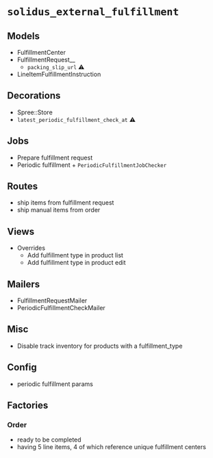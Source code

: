 # `solidus_external_fulfillment`

## Models

* FulfillmentCenter
* FulfillmentRequest__
  * `packing_slip_url` ⚠️
* LineItemFulfillmentInstruction

## Decorations
* Spree::Store
 * `latest_periodic_fulfillment_check_at` ⚠️

## Jobs
* Prepare fulfillment request
* Periodic fulfillment + `PeriodicFulfillmentJobChecker`

## Routes

* ship items from fulfillment request
* ship manual items from order

## Views

* Overrides
  * Add fulfillment type in product list
  * Add fulfillment type in product edit

## Mailers

* FulfillmentRequestMailer
* PeriodicFulfillmentCheckMailer

## Misc
* Disable track inventory for products with a fulfillment_type

## Config
* periodic fulfillment params


## Factories

### Order
 * ready to be completed
 * having 5 line items, 4 of which reference unique fulfillment centers